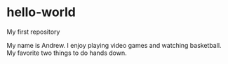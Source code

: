 # hello-world
My first repository

My name is Andrew. I enjoy playing video games and watching basketball. My favorite two things to
do hands down. 
